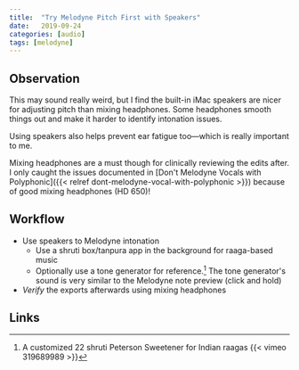 ```yaml
---
title:  "Try Melodyne Pitch First with Speakers"
date:   2019-09-24
categories: [audio]
tags: [melodyne]
---
```




## Observation

This may sound really weird, but I find the built-in iMac speakers are nicer for adjusting pitch than mixing headphones. Some headphones smooth things out and make it harder to identify intonation issues.

Using speakers also helps prevent ear fatigue too—which is really important to me.

Mixing headphones are a must though for clinically reviewing the edits after. I only caught the issues documented in [Don't Melodyne Vocals with Polyphonic]({{< relref dont-melodyne-vocal-with-polyphonic >}}) because of good mixing headphones (HD 650)!

## Workflow

* Use speakers to Melodyne intonation
    * Use a shruti box/tanpura app in the background for raaga-based music
    * Optionally use a tone generator for reference.[^1] The tone generator's sound is very similar to the Melodyne note preview (click and hold)
* *Verify* the exports afterwards using mixing headphones

## Links

[^1]: A customized 22 shruti Peterson Sweetener for Indian raagas {{< vimeo 319689989 >}}